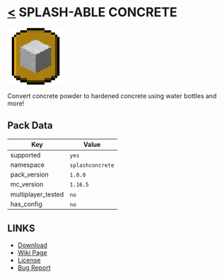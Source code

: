 # [<](../README.md) SPLASH-ABLE CONCRETE

![alt](pack.png)

Convert concrete powder to hardened concrete using water bottles and more!

## Pack Data

| Key                | Value            |
| ------------------ | ---------------- |
| supported          | `yes`            |
| namespace          | `splashconcrete` |
| pack_version       | `1.0.0`          |
| mc_version         | `1.16.5`         |
| multiplayer_tested | `no`             |
| has_config         | `no`             |

## LINKS

-   [Download](https://www.curseforge.com/minecraft/customization/splash-able-concrete-datapack)
-   [Wiki Page](https://github.com/legopitstop/Datapacks/wiki)
-   [License](https://legopitstop.weebly.com/legopitstops-common-license-v2.html)
-   [Bug Report](https://github.com/legopitstop/Datapacks/issues)
